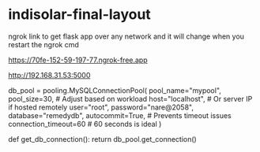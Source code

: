 # indisolar-final-layout

ngrok link to get flask app over any network and it will change when you restart the ngrok cmd  

 https://70fe-152-59-197-77.ngrok-free.app 
 
http://192.168.31.53:5000



db_pool = pooling.MySQLConnectionPool(
    pool_name="mypool",
    pool_size=30,  # Adjust based on workload
    host="localhost",  # Or server IP if hosted remotely
    user="root",
    password="nare@2058",
    database="remedydb",
    autocommit=True,  # Prevents timeout issues
    connection_timeout=60  # 60 seconds is ideal
)

def get_db_connection():
    return db_pool.get_connection()
